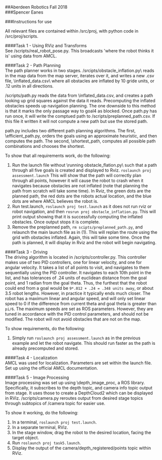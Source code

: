 ##Aberdeen Robotics Fall 2018  
###Spencer Eanes  

###Instructions for use  

All relevant files are contained within /src/proj, with python code in /src/proj/scripts.  

####Task 1 - Using RViz and Transforms  
See \/scripts/real_robot_pose.py\. This broadcasts 'where the robot thinks it is' using data from AMCL.  

####Task 2 - Path Planning  
The path planner works in two stages. \/srcipts/obstacle_inflation.py\ reads in the map data from the map server, iterates over it, and writes a new .csv file, \inflated_data.csv\ where all obstacles are inflated by 10 gride units, or .12 units in all directions.  

/scripts/path.py reads the data from \inflated_data.csv\, and creates a path looking up grid squares against the data it reads. Precomputing the inflated obstacles speeds up navigation planning. The one downside to this method is that it marks the only passage way to goal4 as blocked. Once path.py has run once, it will write the comptued path to \/scripts/preplanned_path.csv\. If this file it written it will not compute a new path but use the stored path.  

path.py includes two different path planning algorithms. The first, \efficient_path.py\, orders the goals using an approximate heuristic, and then computes the path. The second, \shortest_path\, computes all possible path combinations and chooses the shortest.  

To show that all requirements work, do the following:  
1. Run the launch file without \running obstacle_flation.py\ such that a path through all five goals is created and displayed to Rviz. `roslaunch proj assessment.launch` This will show that the path will correctly plan through all points, however it will cause the robot to crash when it navigates because obstacles are not inflated (note that planning the path from scratch will take some time). In Rviz, the green dots are the planned path, the red dots are the robots actual location, and the blue dots are where AMCL believes the robot is.  
2. Run test.launch, `roslaunch proj test.launch` as it does not run rviz or robot navigation, and then `rosrun proj obstacle_inflation.py`. This will print output showing that it is successfully computing the inflated obstacles. Once output stops it is complete.  
3. Remove the preplanned path, `rm scipts/preplanned_path.py`, and relaunch the main launch file as in (1). This will replan the route using the grid with obstacles inflated. Again, this will take some time. Once the path is planned, it will display in Rviz and the robot will begin navigating.  

####Task 3 - Driving  
The driving algorithm is located in /scripts/controller.py. This controller makes use of two PID controllers, one for linear velocity, and one for angular velocity. It takes a list of all points to visit, and navigates to them sequentially using the PID controller. It navigates to each 10th point in the list, and has tolerances of .24 units of euclidean distance from the goal point, and 1 radian from the goal theta. Thus, the furthest that the robot could end from a goal would be `9*.012 + .24 = .348 units away`, or about 3.5 robot lengths. However, in practice it typically ends much closer. The robot has a maximum linear and angular speed, and will only set linear speed to 0 if the difference from current theta and goal theta is greater than `pi/6`. The maximum speeds are set as ROS parameters. However, they are tuned in accordance with the PID control parameters, and should not be modified. The robot will not avoid obstacles that are not on the map.   

To show requirements, do the following:  
1. Simply run `roslaunch proj assessment.launch` as in the previous example and let the robot navigate. This should run faster as the path is already precomputed and stored. 

####Task 4 - Localization  
AMCL was used for localization. Parameters are set within the launch file. Set up using the official AMCL documentation.  

####Task 5 - Image Processing  
Image processing was set up using \depth_image_proc\, a ROS library. Specifically, it subscribes to the depth topic, and camera info topic output from stage. It uses those to create a DepthCloud2 which can be displayed in RViz. /scripts/camera.py reroutes output from desired stage topics through subtopics of /camera topic for easier use.  

To show it working, do the following:  
1. In a terminal, `roslaunch proj test.launch`.  
2. In a separate terminal, RViz.  
3. In the stage window, drag the robot to the desired location, facing the target object.  
4. Run `roslaunch proj task5.launch`.  
5. Display the output of the camera/depth_registered/points topic within RViz.  
